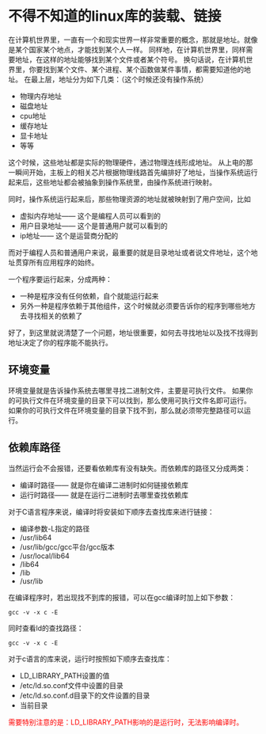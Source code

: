 # 不得不知道的linux库的装载、链接

在计算机世界里，一直有一个和现实世界一样非常重要的概念，那就是地址。就像是某个国家某个地点，才能找到某个人一样。
同样地，在计算机世界里，同样需要地址，在这样的地址能够找到某个文件或者某个符号。
换句话说，在计算机世界里，你要找到某个文件、某个进程、某个函数做某件事情，都需要知道他的地址。
在最上层，地址分为如下几类：（这个时候还没有操作系统）

- 物理内存地址
- 磁盘地址
- cpu地址
- 缓存地址
- 显卡地址
- 等等

这个时候，这些地址都是实际的物理硬件，通过物理连线形成地址。
从上电的那一瞬间开始，主板上的相关芯片根据物理线路首先编排好了地址，当操作系统运行起来后，这些地址都会被抽象到操作系统里，由操作系统进行映射。

同时，操作系统运行起来后，那些物理资源的地址就被映射到了用户空间，比如

- 虚拟内存地址—— 这个是编程人员可以看到的
- 用户目录地址—— 这个是普通用户就可以看到的
- ip地址—— 这个是运营商分配的

而对于编程人员和普通用户来说，最重要的就是目录地址或者说文件地址，这个地址贯穿所有应用程序的始终。

一个程序要运行起来，分成两种：

- 一种是程序没有任何依赖，自个就能运行起来
- 另外一种是程序依赖于其他组件，这个时候就必须要告诉你的程序到哪些地方去寻找相关的依赖了

好了，到这里就说清楚了一个问题，地址很重要，如何去寻找地址以及找不找得到地址决定了你的程序能不能执行。

## 环境变量

环境变量就是告诉操作系统去哪里寻找二进制文件，主要是可执行文件。
如果你的可执行文件在环境变量的目录下可以找到，那么使用可执行文件名即可运行。
如果你的可执行文件在环境变量的目录下找不到，那么就必须带完整路径可以运行。

## 依赖库路径

当然运行会不会报错，还要看依赖库有没有缺失。而依赖库的路径又分成两类：

- 编译时路径—— 就是你在编译二进制时如何链接依赖库
- 运行时路径—— 就是在运行二进制时去哪里查找依赖库

对于C语言程序来说，编译时将安装如下顺序去查找库来进行链接：

- 编译参数-L指定的路径
- /usr/lib64
- /usr/lib/gcc/gcc平台/gcc版本
- /usr/local/lib64
- /lib64
- /lib
- /usr/lib

在编译程序时，若出现找不到库的报错，可以在gcc编译时加上如下参数：

```shell
gcc -v -x c -E
```
同时查看ld的查找路径：

```shell
gcc -v -x c -E
```


对于c语言的库来说，运行时按照如下顺序去查找库：

- LD_LIBRARY_PATH设置的值
- /etc/ld.so.conf文件中设置的目录
- /etc/ld.so.conf.d目录下的文件设置的目录
- 当前目录

<font color="red">需要特别注意的是：LD_LIBRARY_PATH影响的是运行时，无法影响编译时。</font>